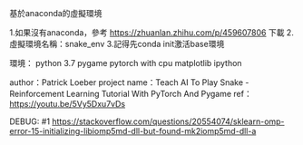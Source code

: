 基於anaconda的虛擬環境

1.如果沒有anaconda，參考 https://zhuanlan.zhihu.com/p/459607806 下載
2.虛擬環境名稱：snake_env
3.記得先conda init激活base環境

環境：
python 3.7
pygame
pytorch with cpu
matplotlib ipython

author：Patrick Loeber
project name：Teach AI To Play Snake - Reinforcement Learning Tutorial With PyTorch And Pygame
ref：https://youtu.be/5Vy5Dxu7vDs

DEBUG:
#1 https://stackoverflow.com/questions/20554074/sklearn-omp-error-15-initializing-libiomp5md-dll-but-found-mk2iomp5md-dll-a